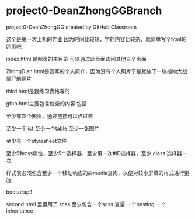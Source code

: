 # project0-DeanZhongGGBranch
project0-DeanZhongGG created by GitHub Classroom

这个是第一次上机的作业
因为时间比较短，学的内容比较杂，就简单写个html的网页吧

index.html 是网页的主目录 可以通过此页面访问其他三个页面

ZhongDian.html是我写的个人简介，因为没有个人照片于是就放了一张植物大战僵尸的照片

third.html是我练习表格写的

gfnb.html主要包含检查的内容
包括

至少有四个网页，通过链接可以点过去

至少一个list 至少一个table 至少一张图片

至少有一个stylesheet文件

至少5种css属性，至少5个选择器，至少用一次#ID选择器，至少.class 选择器一次

样式表必须包含至少一个移动响应的@media查询，以便对较小屏幕的样式进行更改

bootstrap4

second.html 里运用了 scss 至少包含一个scss 变量 一个nesting 一个inheritance


